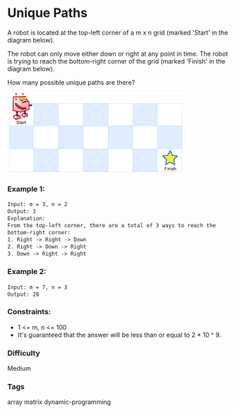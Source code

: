 # Unique Paths

A robot is located at the top-left corner of a m x n grid (marked 'Start'
in the diagram below).

The robot can only move either down or right at any point in time. The robot
is trying to reach the bottom-right corner of the grid (marked 'Finish' in
the diagram below).

How many possible unique paths are there?

![question_62](./question_62.jpg "Question 62")

### Example 1:

```
Input: m = 3, n = 2
Output: 3
Explanation:
From the top-left corner, there are a total of 3 ways to reach the bottom-right corner:
1. Right -> Right -> Down
2. Right -> Down -> Right
3. Down -> Right -> Right
```

### Example 2:

```
Input: m = 7, n = 3
Output: 28
```

### Constraints:
- 1 <= m, n <= 100
- It's guaranteed that the answer will be less than or equal to 2 * 10 ^ 9.

### Difficulty

Medium

### Tags

array matrix dynamic-programming